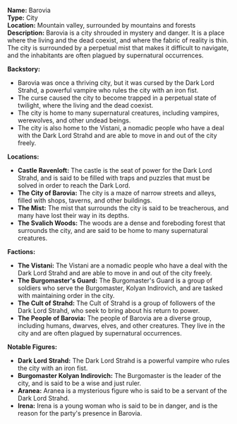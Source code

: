 

**Name:** Barovia  
**Type:** City  
**Location:** Mountain valley, surrounded by mountains and forests  
**Description:** Barovia is a city shrouded in mystery and danger. It is a place where the living and the dead coexist, and where the fabric of reality is thin. The city is surrounded by a perpetual mist that makes it difficult to navigate, and the inhabitants are often plagued by supernatural occurrences.

**Backstory:**

- Barovia was once a thriving city, but it was cursed by the Dark Lord Strahd, a powerful vampire who rules the city with an iron fist.
- The curse caused the city to become trapped in a perpetual state of twilight, where the living and the dead coexist.
- The city is home to many supernatural creatures, including vampires, werewolves, and other undead beings.
- The city is also home to the Vistani, a nomadic people who have a deal with the Dark Lord Strahd and are able to move in and out of the city freely.

**Locations:**

- **Castle Ravenloft:** The castle is the seat of power for the Dark Lord Strahd, and is said to be filled with traps and puzzles that must be solved in order to reach the Dark Lord.
- **The City of Barovia:** The city is a maze of narrow streets and alleys, filled with shops, taverns, and other buildings.
- **The Mist:** The mist that surrounds the city is said to be treacherous, and many have lost their way in its depths.
- **The Svalich Woods:** The woods are a dense and foreboding forest that surrounds the city, and are said to be home to many supernatural creatures.

**Factions:**

- **The Vistani:** The Vistani are a nomadic people who have a deal with the Dark Lord Strahd and are able to move in and out of the city freely.
- **The Burgomaster's Guard:** The Burgomaster's Guard is a group of soldiers who serve the Burgomaster, Kolyan Indirovich, and are tasked with maintaining order in the city.
- **The Cult of Strahd:** The Cult of Strahd is a group of followers of the Dark Lord Strahd, who seek to bring about his return to power.
- **The People of Barovia:** The people of Barovia are a diverse group, including humans, dwarves, elves, and other creatures. They live in the city and are often plagued by supernatural occurrences.

**Notable Figures:**

- **Dark Lord Strahd:** The Dark Lord Strahd is a powerful vampire who rules the city with an iron fist.
- **Burgomaster Kolyan Indirovich:** The Burgomaster is the leader of the city, and is said to be a wise and just ruler.
- **Aranea:** Aranea is a mysterious figure who is said to be a servant of the Dark Lord Strahd.
- **Irena:** Irena is a young woman who is said to be in danger, and is the reason for the party's presence in Barovia.